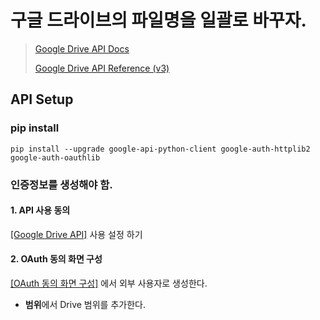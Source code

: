 # 구글 드라이브의 파일명을 일괄로 바꾸자.

> [Google Drive API Docs](https://developers.google.com/drive/api/guides/about-sdk?hl=ko)
> 
> [Google Drive API Reference (v3)](https://developers.google.com/drive/api/reference/rest/v3?hl=ko)

## API Setup

### pip install

```
pip install --upgrade google-api-python-client google-auth-httplib2 google-auth-oauthlib
```

### 인증정보를 생성해야 함.

#### 1. API 사용 동의

[[Google Drive API]](https://console.cloud.google.com/flows/enableapi?apiid=drive.googleapis.com&hl=ko) 사용 설정 하기

#### 2. OAuth 동의 화면 구성

[[OAuth 동의 화면 구성]](https://console.cloud.google.com/apis/credentials/consent?hl=ko) 에서 외부 사용자로 생성한다.
- **범위**에서 Drive 범위를 추가한다.